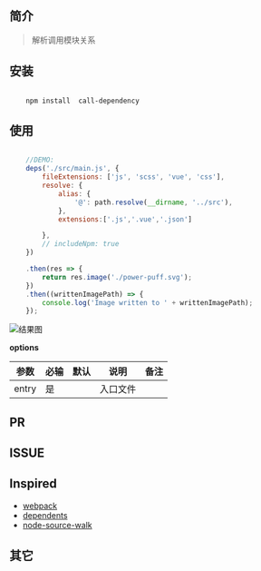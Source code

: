 ## 简介
> 解析调用模块关系

## 安装

```shell

    npm install  call-dependency

```

## 使用
  
``` javascript

    //DEMO:
    deps('./src/main.js', {
		fileExtensions: ['js', 'scss', 'vue', 'css'],
		resolve: {
			alias: {
				'@': path.resolve(__dirname, '../src'),
			},
			extensions:['.js','.vue','.json']

		},
		// includeNpm: true
	})

	.then(res => {
		return res.image('./power-puff.svg');
	})
	.then((writtenImagePath) => {
		console.log('Image written to ' + writtenImagePath);
	});

```
![结果图](https://p0.meituan.net/travelcube/5991ef42878d35098ac4f98f027dcb6a30992.png)


**options**

| 参数 | 必输 | 默认 | 说明 | 备注 |
|-----|------|-----|-----|------|
| entry | 是 | | 入口文件| |


## PR

## ISSUE

## Inspired

- [webpack](https://github.com/webpack)
- [dependents](https://github.com/dependents)
- [node-source-walk](https://github.com/dependents/node-source-walk)

## 其它

